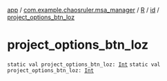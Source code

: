 [app](../../../index.md) / [com.example.chaosruler.msa_manager](../../index.md) / [R](../index.md) / [id](index.md) / [project_options_btn_loz](.)

# project_options_btn_loz

`static val project_options_btn_loz: `[`Int`](https://kotlinlang.org/api/latest/jvm/stdlib/kotlin/-int/index.html)
`static val project_options_btn_loz: `[`Int`](https://kotlinlang.org/api/latest/jvm/stdlib/kotlin/-int/index.html)